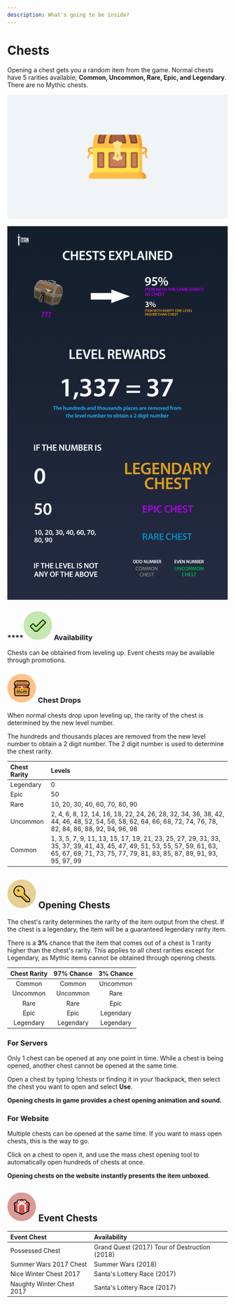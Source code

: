 ```yaml
---
description: What's going to be inside?
---
```


# Chests

Opening a chest gets you a random item from the game. Normal chests have 5 rarities available; **Common, Uncommon, Rare, Epic, and Legendary**. There are no Mythic chests.

![](../../../.gitbook/assets/chest.png)

![Level Chests Infographic](../../../.gitbook/assets/chests_explained.png)

### \*\*\*\*![](../../../.gitbook/assets/validate.png) **Availability**

Chests can be obtained from leveling up. Event chests may be available through promotions.

### ![](../../../.gitbook/assets/chest%20%281%29.png) Chest Drops

When normal chests drop upon leveling up, the rarity of the chest is determined by the new level number.

The hundreds and thousands places are removed from the new level number to obtain a 2 digit number. The 2 digit number is used to determine the chest rarity.

| Chest Rarity | Levels |
| :--- | :--- |
| Legendary | 0 |
| Epic | 50 |
| Rare | 10, 20, 30, 40, 60, 70, 80, 90 |
| Uncommon | 2, 4, 6, 8, 12, 14, 16, 18, 22, 24, 26, 28, 32, 34, 36, 38, 42, 44, 46, 48, 52, 54, 56, 58, 62, 64, 66, 68, 72, 74, 76, 78, 82, 84, 86, 88, 92, 94, 96, 98 |
| Common | 1, 3, 5, 7, 9, 11, 13, 15, 17, 19, 21, 23, 25, 27, 29, 31, 33, 35, 37, 39, 41, 43, 45, 47, 49, 51, 53, 55, 57, 59, 61, 63, 65, 67, 69, 71, 73, 75, 77, 79, 81, 83, 85, 87, 89, 91, 93, 95, 97, 99 |

## ![](../../../.gitbook/assets/key.png) Opening Chests

The chest's rarity determines the rarity of the item output from the chest. If the chest is a legendary, the item will be a guaranteed legendary rarity item.

There is a **3%** chance that the item that comes out of a chest is 1 rarity higher than the chest's rarity. This applies to all chest rarities except for Legendary, as Mythic items cannot be obtained through opening chests.

| Chest Rarity | 97% Chance | 3% Chance |
| :---: | :---: | :---: |
| Common | Common | Uncommon |
| Uncommon | Uncommon | Rare |
| Rare | Rare | Epic |
| Epic | Epic | Legendary |
| Legendary | Legendary | Legendary |

### **For Servers**

Only 1 chest can be opened at any one point in time. While a chest is being opened, another chest cannot be opened at the same time.

Open a chest by typing !chests or finding it in your !backpack, then select the chest you want to open and select **Use**.

**Opening chests in game provides a chest opening animation and sound.**

### **For Website**

Multiple chests can be opened at the same time. If you want to mass open chests, this is the way to go. 

Click on a chest to open it, and use the mass chest opening tool to automatically open hundreds of chests at once.

**Opening chests on the website instantly presents the item unboxed.**

## ![](../../../.gitbook/assets/promo.png) Event Chests

| Event Chest | Availability |
| :--- | :--- |
| Possessed Chest | Grand Quest \(2017\) Tour of Destruction \(2018\) |
| Summer Wars 2017 Chest | Summer Wars \(2018\) |
| Nice Winter Chest 2017 | Santa's Lottery Race \(2017\) |
| Naughty Winter Chest 2017 | Santa's Lottery Race \(2017\) |

